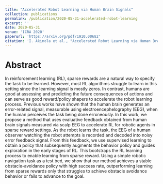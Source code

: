 ```yaml
---
title: "Accelerated Robot Learning via Human Brain Signals"
collection: publications
permalink: /publication/2020-05-31-accelerated-robot-learning
excerpt: ''
date: 2020-05-31
venue: 'ICRA 2020'
paperurl: 'https://arxiv.org/pdf/1910.00682'
citation: 'I. Akinola et al., "Accelerated Robot Learning via Human Brain Signals," 2020 IEEE International Conference on Robotics and Automation (ICRA), 2020, pp. 3799-3805, doi: 10.1109/ICRA40945.2020.9196566.'
---
```


# Abstract
In reinforcement learning (RL), sparse rewards are a natural way to specify the task to be learned. However, most RL algorithms struggle to learn in this setting since the learning signal is mostly zeros. In contrast, humans are good at assessing and predicting the future consequences of actions and can serve as good reward/policy shapers to accelerate the robot learning process. Previous works have shown that the human brain generates an error-related signal, measurable using electroencephelography (EEG), when the human perceives the task being done erroneously. In this work, we propose a method that uses evaluative feedback obtained from human brain signals measured via scalp EEG to accelerate RL for robotic agents in sparse reward settings. As the robot learns the task, the EEG of a human observer watching the robot attempts is recorded and decoded into noisy error feedback signal. From this feedback, we use supervised learning to obtain a policy that subsequently augments the behavior policy and guides exploration in the early stages of RL. This bootstraps the RL learning process to enable learning from sparse reward. Using a simple robotic navigation task as a test bed, we show that our method achieves a stable obstacle-avoidance policy with high success rate, outperforming learning from sparse rewards only that struggles to achieve obstacle avoidance behavior or fails to advance to the goal.
